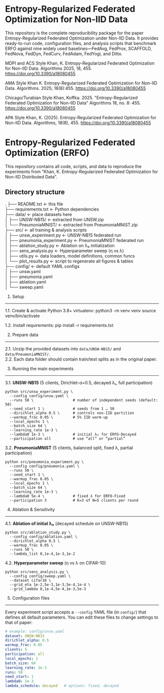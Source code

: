 # Entropy-Regularized Federated Optimization for Non-IID Data
This repository is the complete reproducibility package for the paper Entropy-Regularized Federated Optimization under Non-IID Data. It provides ready-to-run code, configuration files, and analysis scripts that benchmark ERFO against nine widely used baselines—FedAvg, FedProx, SCAFFOLD, FedNova, FedDyn, FedCurv, FedAdam, FedYogi, and Ditto.

MDPI and ACS Style
Khan, K. Entropy-Regularized Federated Optimization for Non-IID Data. Algorithms 2025, 18, 455. https://doi.org/10.3390/a18080455

AMA Style
Khan K. Entropy-Regularized Federated Optimization for Non-IID Data. Algorithms. 2025; 18(8):455. https://doi.org/10.3390/a18080455

Chicago/Turabian Style
Khan, Koffka. 2025. "Entropy-Regularized Federated Optimization for Non-IID Data" Algorithms 18, no. 8: 455. https://doi.org/10.3390/a18080455

APA Style
Khan, K. (2025). Entropy-Regularized Federated Optimization for Non-IID Data. Algorithms, 18(8), 455. https://doi.org/10.3390/a18080455

Entropy-Regularized Federated Optimization (ERFO)  
================================================

This repository contains all code, scripts, and data to reproduce the experiments from
“Khan, K. Entropy-Regularized Federated Optimization for Non-IID Distributed Data”.

Directory structure
-------------------
.
├── README.txt             ← this file  
├── requirements.txt       ← Python dependencies  
├── data/                  ← place datasets here  
│   ├── UNSW-NB15/         ← extracted from UNSW.zip  
│   └── PneumoniaMNIST/    ← extracted from PneumoniaMNIST.zip  
├── src/                   ← all training & analysis scripts  
│   ├── unsw_experiment.py       ← UNSW-NB15 federated run  
│   ├── pneumonia_experiment.py  ← PneumoniaMNIST federated run  
│   ├── ablation_study.py        ← Ablation on λ₀ initialization  
│   ├── sens_analysis.py         ← Hyperparameter sweep (η vs λ)  
│   ├── utils.py                 ← data loaders, model definitions, common funcs  
│   └── plot_results.py          ← script to regenerate all figures & tables  
├── config/                ← default YAML configs  
│   ├── unsw.yaml  
│   ├── pneumonia.yaml  
│   ├── ablation.yaml  
│   └── sweep.yaml  
  

1. Setup
--------
1.1. Create & activate Python 3.8+ virtualenv:
       python3 -m venv venv
       source venv/bin/activate

1.2. Install requirements:
       pip install -r requirements.txt

2. Prepare data
---------------
2.1. Unzip the provided datasets into `data/UNSW-NB15/` and `data/PneumoniaMNIST/`.  
2.2. Each data folder should contain train/test splits as in the original paper.

3. Running the main experiments
-------------------------------

3.1. **UNSW-NB15** (5 clients, Dirichlet-α=0.5, decayed λₜ, full participation)

    python src/unsw_experiment.py \
      --config config/unsw.yaml \
      --runs 50 \                  # number of independent seeds (default: 50)
      --seed_start 1 \             # seeds from 1 … 50
      --dirichlet_alpha 0.5 \      # controls non-IID partition
      --warmup_frac 0.05 \         # 5% IID warm-up
      --local_epochs 1 \
      --batch_size 64 \
      --learning_rate 1e-3 \
      --lambda0 1e-3 \             # initial λ₀ for ERFO-Decayed
      --participation all          # use “all” or “partial”

3.2. **PneumoniaMNIST** (5 clients, balanced split, fixed λ, partial participation)

    python src/pneumonia_experiment.py \
      --config config/pneumonia.yaml \
      --runs 50 \
      --seed_start 1 \
      --warmup_frac 0.05 \
      --local_epochs 1 \
      --batch_size 64 \
      --learning_rate 1e-3 \
      --lambda0 5e-4 \             # fixed λ for ERFO-Fixed
      --participation 3            # K=3 of N=5 clients per round

4. Ablation & Sensitivity
--------------------------

4.1. **Ablation of initial λ₀** (decayed schedule on UNSW-NB15)

    python src/ablation_study.py \
      --config config/ablation.yaml \
      --dirichlet_alpha 0.5 \
      --warmup_frac 0.05 \
      --runs 50 \
      --lambda_list 0,1e-4,1e-3,1e-2

4.2. **Hyperparameter sweep** (η vs λ on CIFAR-10)

    python src/sens_analysis.py \
      --config config/sweep.yaml \
      --dataset cifar10 \
      --grid_eta 1e-2,5e-3,1e-3,5e-4,1e-4 \
      --grid_lambda 0,1e-4,5e-4,1e-3,5e-3

5. Configuration files
----------------------

Every experiment script accepts a `--config` YAML file (in `config/`) that defines all default parameters.  You can edit these files to change settings to that of paper:
```yaml
# example: config/unsw.yaml
dataset: UNSW-NB15
dirichlet_alpha: 0.5
warmup_frac: 0.05
clients: 5
participation: all
local_epochs: 1
batch_size: 64
learning_rate: 1e-3
runs: 50
seed_start: 1
lambda0: 1e-3
lambda_schedule: decayed   # options: fixed, decayed
